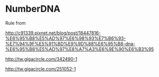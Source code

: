 # NumberDNA
Rule from

http://c91339.pixnet.net/blog/post/18447816-%E6%95%B8%E5%AD%97%E6%98%93%E7%B6%93-%E7%94%9F%E5%91%BD%E9%9D%88%E6%95%B8-dna-%E6%95%B8%E5%AD%97%E8%A7%A3%E6%9E%90%E6%B3%95

http://tw.gigacircle.com/342490-1

http://tw.gigacircle.com/251052-1
